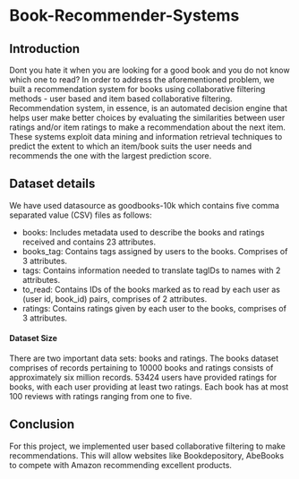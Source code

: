 # Book-Recommender-Systems

## Introduction
Dont you hate it when you are looking for a good book and you do not know which one to read? In order to address the aforementioned problem, we built a recommendation system for books using collaborative filtering methods - user based and item based collaborative filtering. Recommendation system, in essence, is an automated decision engine that helps user make better choices by evaluating the similarities between user ratings and/or item ratings to make a recommendation about the next item. These systems exploit data mining and information retrieval techniques to predict the extent to which an item/book suits the user needs and recommends the one with the largest prediction score.


## Dataset details
We have used datasource as goodbooks-10k which contains five comma separated value (CSV) files as follows:
* books: Includes metadata used to describe the books and ratings received and contains 23 attributes.
* books_tag: Contains tags assigned by users to the books. Comprises of 3 attributes.
* tags:  Contains information needed to translate tagIDs to names with 2 attributes.
* to_read: Contains IDs of the books marked as to read by each user as (user id, book_id) pairs, comprises of 2 attributes.
* ratings: Contains ratings given by each user to the books, comprises of 3 attributes.

#### Dataset Size
There are two important data sets: books and ratings. The books dataset comprises of records pertaining to 10000 books and ratings consists of approximately six million records. 53424 users have provided ratings for books, with each user providing at least two ratings. Each book has at most 100 reviews with ratings ranging from one to five.

## Conclusion
For this project, we implemented user based collaborative filtering to make recommendations. This will allow websites like Bookdepository, AbeBooks to compete with Amazon recommending excellent products.
